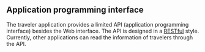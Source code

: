 ## Application programming interface
The traveler application provides a limited API (application programming interface) besides the Web interface. The API is designed in a [RESTful](https://en.wikipedia.org/wiki/Representational_state_transfer) style. Currently, other applications can read the information of travelers through the API. 
